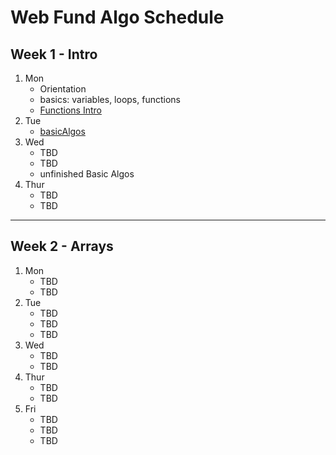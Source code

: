 # Web Fund Algo Schedule

## Week 1 - Intro

1. Mon
   - Orientation
   - basics: variables, loops, functions
   - [Functions Intro](../function-intro.md)
2. Tue
   - [basicAlgos](../basicAlgos.js)
3. Wed
   - TBD
   - TBD
   - unfinished Basic Algos
4. Thur
   - TBD
   - TBD

---

## Week 2 - Arrays

1. Mon
   - TBD
   - TBD
2. Tue
   - TBD
   - TBD
   - TBD
3. Wed
   - TBD
   - TBD
4. Thur
   - TBD
   - TBD
5. Fri
   - TBD
   - TBD
   - TBD
